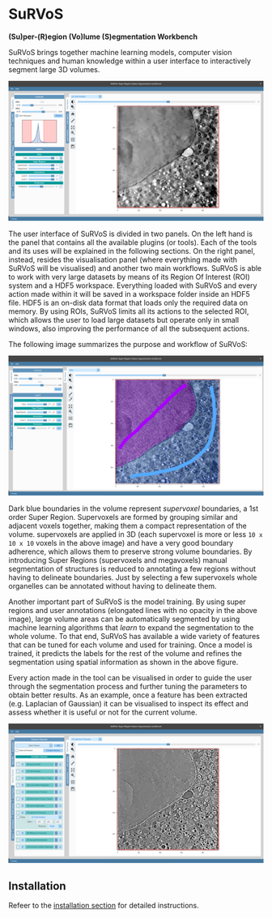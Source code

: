 # SuRVoS
**(Su)per-(R)egion (Vo)lume (S)egmentation Workbench**

SuRVoS brings together machine learning models, computer vision techniques and human knowledge within a user interface to interactively segment large 3D volumes.

![](images/survos_intro.png)

The user interface of SuRVoS is divided in two panels. On the left hand is the panel that contains all the available plugins (or tools). Each of the tools and its uses will be explained in the following sections. On the right panel, instead, resides the visualisation panel (where everything made with SuRVoS will be visualised) and another two main workflows. SuRVoS is able to work with very large datasets by means of its Region Of Interest (ROI) system and a HDF5 workspace. Everything loaded with SuRVoS and every action made within it will be saved in a workspace folder inside an HDF5 file. HDF5 is an on-disk data format that loads only the required data on memory. By using ROIs, SuRVoS limits all its actions to the selected ROI, which allows the user to load large datasets but operate only in small windows, also improving the performance of all the subsequent actions.

The following image summarizes the purpose and workflow of SuRVoS:

![](images/survos_summary.png)

Dark blue boundaries in the volume represent *supervoxel* boundaries, a 1st order Super Region. Supervoxels are formed by grouping similar and adjacent voxels together, making them a compact representation of the volume. supervoxels are applied in 3D (each supervoxel is more or less `10 x 10 x 10` voxels in the above image) and have a very good boundary adherence, which allows them to preserve strong volume boundaries. By introducing Super Regions (supervoxels and megavoxels) manual segmentation of structures is reduced to annotating a few regions without having to delineate boundaries. Just by selecting a few supervoxels whole organelles can be annotated without having to delineate them.

Another important part of SuRVoS is the model training. By using super regions and user annotations (elongated lines with no opacity in the above image), large volume areas can be automatically segmented by using machine learning algorithms that *learn* to expand the segmentation to the whole volume. To that end, SuRVoS has available a wide variety of features that can be tuned for each volume and used for training. Once a model is trained, it predicts the labels for the rest of the volume and refines the segmentation using spatial information as shown in the above figure.

Every action made in the tool can be visualised in order to guide the user through the segmentation process and further tuning the parameters to obtain better results. As an example, once a feature has been extracted (e.g. Laplacian of Gaussian) it can be visualised to inspect its effect and assess whether it is useful or not for the current volume.

![](images/survos_features.png)

## Installation

Refeer to the [installation section](docs/installation.md) for detailed instructions.
